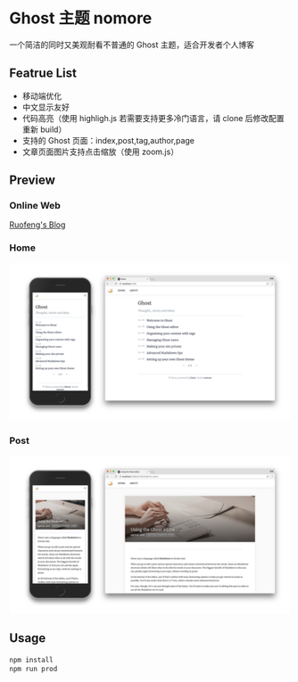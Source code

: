# Ghost 主题 nomore

一个简洁的同时又美观耐看不普通的 Ghost 主题，适合开发者个人博客

## Featrue List

*   移动端优化
*   中文显示友好
*   代码高亮（使用 highligh.js 若需要支持更多冷门语言，请 clone 后修改配置重新 build）
*   支持的 Ghost 页面：index,post,tag,author,page
*   文章页面图片支持点击缩放（使用 zoom.js）

## Preview

### Online Web

[Ruofeng's Blog](https://ruofeng.me)

### Home

![](preview.001.png)

### Post

![](preview.002.png)

## Usage

```
npm install
npm run prod
```
